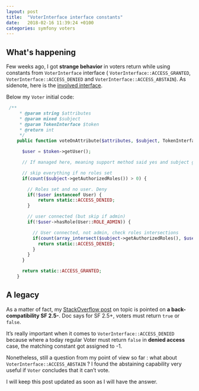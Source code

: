 ```yaml
---
layout: post
title:  "VoterInterface interface constants"
date:   2018-02-16 11:39:24 +0100
categories: symfony voters
---
```


## What's happening

Few weeks ago, I got __strange behavior__ in voters return while using constants from `VoterInterface` interface ( `VoterInterface::ACCESS_GRANTED`, `VoterInterface::ACCESS_DENIED` and `VoterInterface::ACCESS_ABSTAIN`). As sidenote, here is the [involved interface][voter_interface].

Below my `Voter` initial code: 

```php
 /**
     * @param string $attributes
     * @param mixed $subject
     * @param TokenInterface $token
     * @return int
     */
    public function voteOnAttribute($attributes, $subject, TokenInterface $token) {

      $user = $token->getUser();

      // If managed here, meaning support method said yes and subject got Rolable trait, and therefore getAuthorizedRoles() method.

      // skip everything if no roles set
      if(count($subject->getAuthorizedRoles()) > 0) {

        // Roles set and no user. Deny
        if(!$user instanceof User) {
            return static::ACCESS_DENIED;
        }

        // user connected (but skip if admin)
        if(!$user->hasRole(User::ROLE_ADMIN)) {

          // User connected, not admin, check roles intersections
          if(count(array_intersect($subject->getAuthorizedRoles(), $user->getRoles())) === 0) {
            return static::ACCESS_DENIED;
          }
        }
      }

      return static::ACCESS_GRANTED;
    }
```

## A legacy


As a matter of fact, my [StackOverflow post][so_post] on topic is pointed on __a back-compatibility SF 2.5-__. Doc says for SF 2.5+, voters must return `true` or `false`.

It’s really important when it comes to `VoterInterface::ACCESS_DENIED` because where a today regular Voter must return `false` in __denied access__ case, the matching constant got assigned to -1.

Nonetheless, still a question from my point of view so far : what about `VoterInterface::ACCESS_ABSTAIN` ? I found the abstaining capability very useful if `Voter` concludes that it can’t vote.

I will keep this post updated as soon as I will have the answer.


[voter_interface]: http://api.symfony.com/3.4/Symfony/Component/Security/Core/Authorization/Voter/VoterInterface.html
[so_post]: https://stackoverflow.com/questions/44906743/symfony-voter-constant-usages#answer-46253196